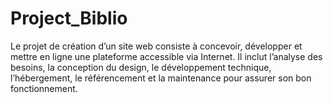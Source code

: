 # Project_Biblio
Le projet de création d’un site web consiste à concevoir, développer et mettre en ligne une plateforme accessible via Internet. Il inclut l’analyse des besoins, la conception du design, le développement technique, l’hébergement, le référencement et la maintenance pour assurer son bon fonctionnement.
